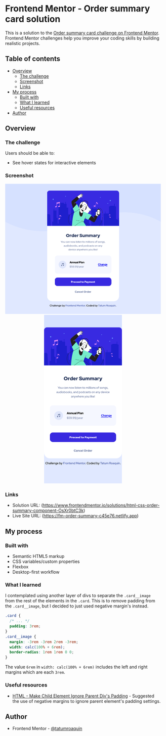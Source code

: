 # Frontend Mentor - Order summary card solution

This is a solution to the [Order summary card challenge on Frontend Mentor](https://www.frontendmentor.io/challenges/order-summary-component-QlPmajDUj). Frontend Mentor challenges help you improve your coding skills by building realistic projects.

## Table of contents

- [Overview](#overview)
  - [The challenge](#the-challenge)
  - [Screenshot](#screenshot)
  - [Links](#links)
- [My process](#my-process)
  - [Built with](#built-with)
  - [What I learned](#what-i-learned)
  - [Useful resources](#useful-resources)
- [Author](#author)

## Overview

### The challenge

Users should be able to:

- See hover states for interactive elements

### Screenshot

<div align="center">
    <img src="./screenshots/desktop.png" alt="order summary component mobile screenshot">
    <img width="50%" src="./screenshots/mobile.png" alt="order summary component mobile screenshot">
</div>

### Links

- Solution URL: (https://www.frontendmentor.io/solutions/html-css-order-summary-component-OsXr0btC3k)
- Live Site URL: (https://fm-order-summary-c45e76.netlify.app)

## My process

### Built with

- Semantic HTML5 markup
- CSS variables/custom properties
- Flexbox
- Desktop-first workflow

### What I learned

I contemplated using another layer of divs to separate the `.card__image` from the rest of the elements in the `.card`. This is to remove padding from the `.card__image`, but I decided to just used negative margin's instead.

```css
.card {
  /* ... */
  padding: 3rem;
}
.card__image {
  margin: -3rem -3rem 2rem -3rem;
  width: calc(100% + 6rem);
  border-radius: 1rem 1rem 0 0;
}
```

The value `6rem` in `width: calc(100% + 6rem)` includes the left and right margins which are each `3rem`.

### Useful resources

- [HTML - Make Child Element Ignore Parent Div's Padding](https://stackoverflow.com/a/29381468) - Suggested the use of negative margins to ignore parent element's padding settings.

## Author

- Frontend Mentor - [@tatumroaquin](https://www.frontendmentor.io/profile/tatumroaquin)
